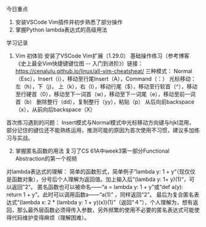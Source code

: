 今日重点
1. 安装VSCode Vim插件并初步熟悉了部分操作
2. 掌握Python lambda表达式的高级用法

学习记录
1. Vim 初体验
安装了VSCode Vim扩展（1.29.0）
基础操作练习（参考博客《史上最全Vim快捷键键位图 -- 入门到进阶》）链接：https://cenalulu.github.io/linux/all-vim-cheatsheat/
三种模式： Normal（Esc），Insert（i），移动至行尾Insert（A），Command（：）
光标移动：左（h），下（j)， 上（k），右（l），移动行尾（$），移动至行软首（^），移动至行硬首（0），移动至下一词首（w），移动至下一词尾（e），移动至前一词首（b）
删除整行（dd），复制整行（yy），粘贴（p）
从后向前backspace（x），从前向后backspace（X）
 
首次练习遇到的问题：
Insert模式与Normal模式中光标移动方向键与hjkl混用，部分记住的键位还不能熟练运用，推测可能的原因为首次使用不习惯，建议多加练习与实战。

2. 掌握匿名函数的用法
复习了CS 61A中week3第一部分Functional Abstraction的第一个视频

对lambda表达式的理解：
简单的函数形式，简单例子”lambda y: 1 + y“（现仅仅是函数对象），分号后个人理解为返回值。加上输入后”(lambda y: 1+ y)(1)“，可以返回”2“。
匿名函数也可以被命名——“a = lambda y: 1 + y”或“def a(y): return 1 + y”。此时可以调用函数a——“a(1)” ，同样返回“2”。
最后为复合匿名表达式“(lambda x: 2 * (lambda y: 1 + y)(x))(1)”（返回“４”），个人理解为，想有返回，那么最外层函数必须得传入参数，另外频繁的使用不必要的匿名表达式可能使得代码维护变得麻烦（理解困难）。